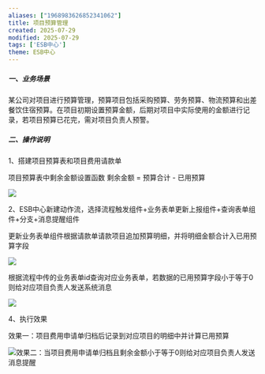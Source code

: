 ```yaml
---
aliases: ["1968983626852341062"]
title: 项目预算管理
created: 2025-07-29
modified: 2025-07-29
tags: ['ESB中心']
theme: ESB中心
---
```


##### **一、业务场景**

某公司对项目进行预算管理，预算项目包括采购预算、劳务预算、物流预算和出差餐饮住宿预算。在项目初期设置预算金额，后期对项目中实际使用的金额进行记录，若项目预算已花完，需对项目负责人预警。

##### **二**、**操作说明**

1、搭建项目预算表和项目费用请款单

项目预算表中剩余金额设置函数 剩余金额 = 预算合计 - 已用预算

![](https://myhelpdoc.oss-cn-heyuan.aliyuncs.com/mdimages/367a17e8bd45a3e2810d2500be57b207.jpg)

2、ESB中心新建动作流，选择流程触发组件+业务表单更新上报组件+查询表单组件+分支+消息提醒组件

更新业务表单组件根据请款单请款项目追加预算明细，并将明细金额合计入已用预算字段

![](https://myhelpdoc.oss-cn-heyuan.aliyuncs.com/mdimages/2ab8df6a180e496d337655099e0e0aef.jpg)

根据流程中传的业务表单id查询对应业务表单，若数据的已用预算字段小于等于0则给对应项目负责人发送系统消息

![](https://myhelpdoc.oss-cn-heyuan.aliyuncs.com/mdimages/28bd65fdf3feac5bc7266bf9dfb55ddf.jpg)

4、执行效果

效果一：项目费用申请单归档后记录到对应项目的明细中并计算已用预算

![](https://myhelpdoc.oss-cn-heyuan.aliyuncs.com/mdimages/0790031c0c9c7fdcd88b85d06d5ec4ae.jpg)效果二：当项目费用申请单归档且剩余金额小于等于0则给对应项目负责人发送消息提醒

